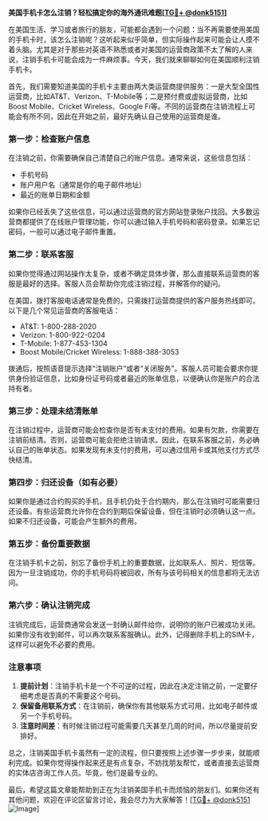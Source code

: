 **美国手机卡怎么注销？轻松搞定你的海外通讯难题[[TG💪+ @donk5151](https://t.me/s/donk5151)]**

在美国生活、学习或者旅行的朋友，可能都会遇到一个问题：当不再需要使用美国的手机卡时，该怎么注销呢？这听起来似乎简单，但实际操作起来可能会让人摸不着头脑。尤其是对于那些对英语不熟悉或者对美国的运营商政策不太了解的人来说，注销手机卡可能会成为一件麻烦事。今天，我们就来聊聊如何在美国顺利注销手机卡。

首先，我们需要知道美国的手机卡主要由两大类运营商提供服务：一是大型全国性运营商，比如AT&T、Verizon、T-Mobile等；二是预付费或虚拟运营商，比如Boost Mobile、Cricket Wireless、Google Fi等。不同的运营商在注销流程上可能会有所不同，因此在开始之前，最好先确认自己使用的运营商是谁。

### **第一步：检查账户信息**
在注销之前，你需要确保自己清楚自己的账户信息。通常来说，这些信息包括：
- 手机号码
- 账户用户名（通常是你的电子邮件地址）
- 最近的账单日期和金额

如果你已经丢失了这些信息，可以通过运营商的官方网站登录账户找回。大多数运营商都提供了在线账户管理功能，你可以通过输入手机号码和密码登录。如果忘记密码，一般可以通过电子邮件重置。

### **第二步：联系客服**
如果你觉得通过网站操作太复杂，或者不确定具体步骤，那么直接联系运营商的客服是最好的选择。客服人员会帮助你完成注销过程，并解答你的疑问。

在美国，拨打客服电话通常是免费的，只需拨打运营商提供的客户服务热线即可。以下是几个常见运营商的客服电话：
- AT&T: 1-800-288-2020
- Verizon: 1-800-922-0204
- T-Mobile: 1-877-453-1304
- Boost Mobile/Cricket Wireless: 1-888-388-3053

拨通后，按照语音提示选择“注销账户”或者“关闭服务”。客服人员可能会要求你提供身份验证信息，比如身份证号码或者最近的账单信息，以便确认你是账户的合法持有者。

### **第三步：处理未结清账单**
在注销过程中，运营商可能会检查你是否有未支付的费用。如果有欠款，你需要在注销前结清。否则，运营商可能会拒绝注销请求。因此，在联系客服之前，务必确认自己的账单状态。如果发现有未支付的费用，可以通过信用卡或其他支付方式尽快结清。

### **第四步：归还设备（如有必要）**
如果你是通过合约购买的手机，且手机仍处于合约期内，那么在注销时可能需要归还设备。有些运营商允许你在合约到期后保留设备，但在注销时必须确认这一点。如果不归还设备，可能会产生额外的费用。

### **第五步：备份重要数据**
在注销手机卡之前，别忘了备份手机上的重要数据，比如联系人、照片、短信等。因为一旦注销成功，你的手机号码将被回收，所有与该号码相关的信息都将无法访问。

### **第六步：确认注销完成**
注销完成后，运营商通常会发送一封确认邮件给你，说明你的账户已被成功关闭。如果你没有收到邮件，可以再次联系客服确认。此外，记得删除手机上的SIM卡，这样可以避免不必要的费用。

### **注意事项**
1. **提前计划**：注销手机卡是一个不可逆的过程，因此在决定注销之前，一定要仔细考虑是否真的不需要这个号码。
2. **保留备用联系方式**：在注销前，确保你有其他联系方式可用，比如电子邮件或另一个手机号码。
3. **注意时间差**：有时候注销过程可能需要几天甚至几周的时间，所以尽量提前安排好。

总之，注销美国手机卡虽然有一定的流程，但只要按照上述步骤一步步来，就能顺利完成。如果你觉得操作起来还是有点复杂，不妨找朋友帮忙，或者直接去运营商的实体店咨询工作人员。毕竟，他们是最专业的。

最后，希望这篇文章能帮助到正在为注销美国手机卡而烦恼的朋友们。如果你还有其他问题，欢迎在评论区留言讨论，我会尽力为大家解答！[[TG💪+ @donk5151](https://t.me/s/donk5151) ![Image](https://i.postimg.cc/rwNCRYN7/Snipaste-2025-04-30-17-27-05.png)]